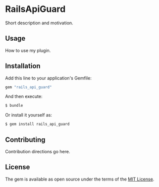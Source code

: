 # RailsApiGuard
Short description and motivation.

## Usage
How to use my plugin.

## Installation
Add this line to your application's Gemfile:

```ruby
gem "rails_api_guard"
```

And then execute:
```bash
$ bundle
```

Or install it yourself as:
```bash
$ gem install rails_api_guard
```

## Contributing
Contribution directions go here.

## License
The gem is available as open source under the terms of the [MIT License](https://opensource.org/licenses/MIT).
